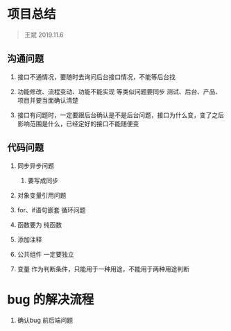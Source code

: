 # 项目总结

> 王斌 2019.11.6

## 沟通问题

1. 接口不通情况，要随时去询问后台接口情况，不能等后台找

2. 功能修改、流程变动、功能不能实现 等类似问题要同步 测试、后台、产品、项目并要当面确认清楚

3. 接口有问题时，一定要跟后台确认是不是后台问题，接口为什么变，变了之后影响范围是什么，已经定好的接口不能随便变



## 代码问题

1. 同步异步问题

   1. 要写成同步

2. 对象变量引用问题

3. for、if语句嵌套 循环问题

4. 函数要为 纯函数

5. 添加注释
6. 公共组件 一定要独立
7. 变量 作为判断条件，只能用于一种用途，不能用于两种用途判断

# bug 的解决流程

1. 确认bug 前后端问题

